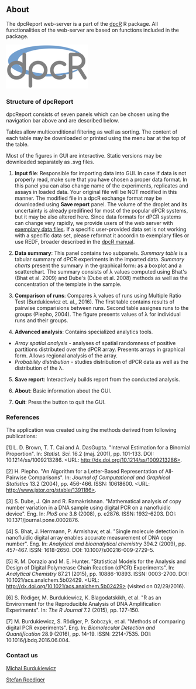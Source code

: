 ## About

The dpcReport web-server is a part of the [dpcR](http://cran.r-project.org/web/packages/dpcR/index.html) R package. All functionalities of the web-server are based on functions included in the package.

<img src="dpcR_logo.png" alt="HTML5 Icon" style="width:224px;height:120px">

### Structure of dpcReport

dpcReport consists of seven panels which can be chosen using the navigation bar above and are described below.

Tables allow multiconditional filtering as well as sorting. The content of each table may be downloaded or printed using the menu bar at the top of the table.  

Most of the figures in GUI are interactive. Static versions may be downloaded separately as .svg files.

1. **Input file**: Responsible for importing data into GUI. In case if data is not properly read, make sure that you have chosen a proper data format. In this panel you can also change name of the experiments, replicates and assays in loaded data. Your original file will be NOT modified in this manner. The modified file in a dpcR exchange format may be downloaded using **Save report** panel. The volume of the droplet and its uncertainty is already predifined for most of the popular dPCR systems, but it may be also altered here.
Since data formats for dPCR systems can change very rapidly, we provide users of the web server with [exemplary data files](https://github.com/michbur/dpcR_data). If a specific user-provided data set is not working with a specific data set, please reformat it accordin to exemplary files or use REDF, broader described in the [dpcR manual](http://michbur.github.io/dpcR_manual/).

2. **Data summary**: This panel contains two subpanels. *Summary table* is a tabular summary of dPCR experiments in the imported data. *Summary charts* present the summary in the graphical form: as a boxplot and a scatterchart. The summary consists of &lambda; values computed using Bhat's (Bhat et al. 2009) and Dube's (Dube et al. 2008) methods as well as the concentration of the template in the sample.   

3. **Comparison of runs**: Compares &lambda; values of runs using Multiple Ratio Test (Burdukiewicz et. al., 2016). The first table contains results of pairwise comparisions between runs. Second table assignes runs to the groups (Piepho, 2004). The figure presents values of &lambda; for individual runs and their groups.    

4. **Advanced analysis**: Contains specialized analytics tools.  
  + *Array spatial analysis* - analyses of spatial randomness of positive partitions distributed over the dPCR array. Presents arrays in graphical form. Allows regional analysis of the array.    
  + *Probability distribution* - studies distribution of dPCR data as well as the distribution of the &lambda;.    

5. **Save report**: Interactively builds report from the conducted analysis.    

6. **About**: Basic information about the GUI.    

7. **Quit**: Press the button to quit the GUI.

### References

The application was created using the methods derived from following publications: 

[1] L. D. Brown, T. T. Cai and A. DasGupta. "Interval Estimation
for a Binomial Proportion". In: _Statist. Sci._ 16.2 (maj. 2001),
pp. 101-133. DOI: 10.1214/ss/1009213286. <URL:
http://dx.doi.org/10.1214/ss/1009213286>.

[2] H. Piepho. "An Algorithm for a Letter-Based Representation of
All-Pairwise Comparisons". In: _Journal of Computational and
Graphical Statistics_ 13.2 (2004), pp. 456-466. ISSN: 10618600.
<URL: http://www.jstor.org/stable/1391186>.

[3] S. Dube, J. Qin and R. Ramakrishnan. "Mathematical analysis of
copy number variation in a DNA sample using digital PCR on a
nanofluidic device". Eng. In: _PloS one_ 3.8 (2008), p. e2876.
ISSN: 1932-6203. DOI: 10.1371/journal.pone.0002876.

[4] S. Bhat, J. Herrmann, P. Armishaw, et al. "Single molecule
detection in nanofluidic digital array enables accurate
measurement of DNA copy number". Eng. In: _Analytical and
bioanalytical chemistry_ 394.2 (2009), pp. 457-467. ISSN:
1618-2650. DOI: 10.1007/s00216-009-2729-5.

[5] R. M. Dorazio and M. E. Hunter. "Statistical Models for the
Analysis and Design of Digital Polymerase Chain Reaction (dPCR)
Experiments". In: _Analytical Chemistry_ 87.21 (2015), pp.
10886-10893. ISSN: 0003-2700. DOI: 10.1021/acs.analchem.5b02429.
<URL: http://dx.doi.org/10.1021/acs.analchem.5b02429> (visited on
02/29/2016).

[6] S. Rödiger, M. Burdukiewicz, K. Blagodatskikh, et al. "R as an
Environment for the Reproducible Analysis of DNA Amplification
Experiments". In: _The R Journal_ 7.2 (2015), pp. 127-150.

[7] M. Burdukiewicz, S. Rödiger, P. Sobczyk, et al. "Methods of
comparing digital PCR experiments". Eng. In: _Biomolecular
Detection and Quantification_ 28.9 (2016), pp. 14-19. ISSN:
2214-7535. DOI: 10.1016/j.bdq.2016.06.004.

### Contact us

[Michal Burdukiewicz](https://github.com/michbur)  

[Stefan Roediger](https://www.researchgate.net/profile/Stefan_Roediger)  
